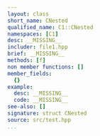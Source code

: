 ```yaml
---
layout: class
short_name: CNested
qualified_name: C1::CNested
namespaces: [C1]
desc: __MISSING__
includer: file1.hpp
brief: __MISSING__
methods: [f]
non member functions: []
member_fields:
  {}
example:
  desc: __MISSING__
  code: __MISSING__
see-also: []
signature: struct CNested
source: src/test.hpp
...
```

